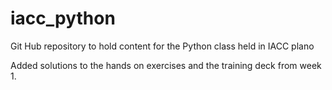 # iacc_python
Git Hub repository to hold content for the Python class held in IACC plano

Added solutions to the hands on exercises and the training deck from week 1.
